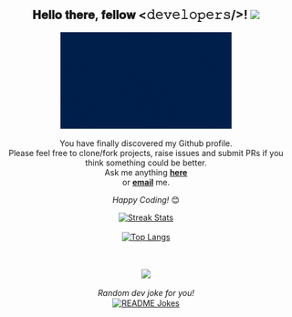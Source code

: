 <div align="center">
<h2> 𝐇𝐞𝐥𝐥𝐨 𝐭𝐡𝐞𝐫𝐞, 𝐟𝐞𝐥𝐥𝐨𝐰 <𝚍𝚎𝚟𝚎𝚕𝚘𝚙𝚎𝚛𝚜/>! <img src="[https://github.com/jdvpl/jdvpl/blob/main/jdvpl.gif](https://github.com/jdvpl/jdvpl/blob/main/jdvpl.gif)" width="30"></h2>
</div>

<div align="center" width="50">

<img src="https://github.com/jdvpl/jdvpl/blob/main/jdvpl.gif" alt="Welcome!" width="300"/>

</div>

<div align="center">

You have finally discovered my Github profile. <br>
Please feel free to clone/fork projects, raise issues and submit PRs if you think something could be better. <br>
Ask me anything <a href="https://github.com/jdvpl/jdvpl/issues/new"><b>here</b></a><br>
or <a href="mailto:juanda554242@gmail.com"><b>email</b></a> me.

<i>Happy Coding!</i> 😊

</div>

<div align="center">

<a href="https://github.com/jdvpl"><img alt="Streak Stats" src="https://github-readme-streak-stats.herokuapp.com/?user=jdvpl&theme=highcontrast"/></a>
</br>
</br>
[![Top Langs](https://github-readme-stats.vercel.app/api/top-langs/?username=jdvpl&layout=compact)](https://github.com/jdvpl/github-readme-stats)  
</br>
</br>

<picture>
<source 
  srcset="https://github-readme-stats.vercel.app/api?username=jdvpl&show_icons=true&theme=dark"
  media="(prefers-color-scheme: dark)"
/>
<source
  srcset="https://github-readme-stats.vercel.app/api?username=jdvpl&show_icons=true"
  media="(prefers-color-scheme: light), (prefers-color-scheme: no-preference)"
/>
<img src="https://github-readme-stats.vercel.app/api?username=jdvpl&show_icons=true" />
</picture>

<i>Random dev joke for you! </i><br>
<a href="https://portafolio-jdvpl.web.app/"><img align="center" src="https://readme-jokes.vercel.app/api?bgColor=%23073b4c&textColor=%2306d6a0&aColor=%2306d6a0&borderColor=%2306d6a0" alt="README Jokes"></a>

</div>

